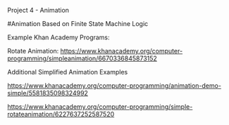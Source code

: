 Project 4 - Animation

#Animation Based on Finite State Machine Logic

Example Khan Academy Programs:

Rotate Animation: https://www.khanacademy.org/computer-programming/simpleanimation/6670336845873152

Additional Simplified Animation Examples

https://www.khanacademy.org/computer-programming/animation-demo-simple/5581835098324992

https://www.khanacademy.org/computer-programming/simple-rotateanimation/6227637252587520